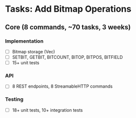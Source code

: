 # Tasks: Add Bitmap Operations

## Core (8 commands, ~70 tasks, 3 weeks)

### Implementation
- [ ] Bitmap storage (Vec<u8>)
- [ ] SETBIT, GETBIT, BITCOUNT, BITOP, BITPOS, BITFIELD
- [ ] 15+ unit tests

### API
- [ ] 8 REST endpoints, 8 StreamableHTTP commands

### Testing
- [ ] 18+ unit tests, 10+ integration tests

